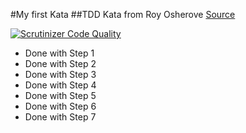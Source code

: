 #My first Kata
##TDD Kata from Roy Osherove
[Source](http://osherove.com/tdd-kata-1/)


[![Scrutinizer Code Quality](https://scrutinizer-ci.com/g/schmiddim/kata-tdd-roy-osherove/badges/quality-score.png?b=master)](https://scrutinizer-ci.com/g/schmiddim/kata-tdd-roy-osherove/)

* Done with Step 1
* Done with Step 2
* Done with Step 3
* Done with Step 4
* Done with Step 5
* Done with Step 6
* Done with Step 7